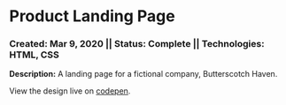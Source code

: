 # Product Landing Page
### Created: Mar 9, 2020 || Status: Complete || Technologies: HTML, CSS

**Description:** A landing page for a fictional company, Butterscotch Haven.

View the design live on [codepen](https://codepen.io/justkeepprogramming/pen/GRJyMQo).
